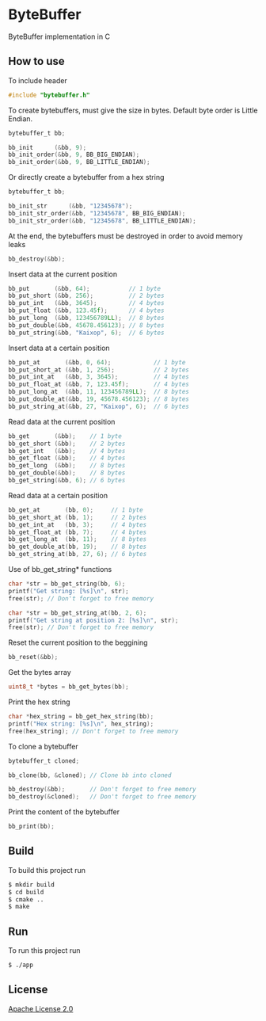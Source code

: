 # ByteBuffer #
ByteBuffer implementation in C

## How to use ##
To include header
```c
#include "bytebuffer.h"
```
To create bytebuffers, must give the size in bytes. Default byte order is Little Endian.
```c
bytebuffer_t bb;

bb_init      (&bb, 9);
bb_init_order(&bb, 9, BB_BIG_ENDIAN);
bb_init_order(&bb, 9, BB_LITTLE_ENDIAN);
```
Or directly create a bytebuffer from a hex string
```c
bytebuffer_t bb;

bb_init_str      (&bb, "12345678");
bb_init_str_order(&bb, "12345678", BB_BIG_ENDIAN);
bb_init_str_order(&bb, "12345678", BB_LITTLE_ENDIAN);
```
At the end, the bytebuffers must be destroyed in order to avoid memory leaks
```c
bb_destroy(&bb);
```
Insert data at the current position
```c
bb_put       (&bb, 64);           // 1 byte
bb_put_short (&bb, 256);          // 2 bytes
bb_put_int   (&bb, 3645);         // 4 bytes
bb_put_float (&bb, 123.45f);      // 4 bytes
bb_put_long  (&bb, 123456789LL);  // 8 bytes
bb_put_double(&bb, 45678.456123); // 8 bytes
bb_put_string(&bb, "Kaixop", 6);  // 6 bytes
```
Insert data at a certain position
```c
bb_put_at       (&bb, 0, 64);            // 1 byte
bb_put_short_at (&bb, 1, 256);           // 2 bytes
bb_put_int_at   (&bb, 3, 3645);          // 4 bytes
bb_put_float_at (&bb, 7, 123.45f);       // 4 bytes
bb_put_long_at  (&bb, 11, 123456789LL);  // 8 bytes
bb_put_double_at(&bb, 19, 45678.456123); // 8 bytes
bb_put_string_at(&bb, 27, "Kaixop", 6);  // 6 bytes
```
Read data at the current position
```c
bb_get       (&bb);    // 1 byte
bb_get_short (&bb);    // 2 bytes
bb_get_int   (&bb);    // 4 bytes
bb_get_float (&bb);    // 4 bytes
bb_get_long  (&bb);    // 8 bytes
bb_get_double(&bb);    // 8 bytes
bb_get_string(&bb, 6); // 6 bytes
```
Read data at a certain position
```c
bb_get_at       (bb, 0);     // 1 byte
bb_get_short_at (bb, 1);     // 2 bytes
bb_get_int_at   (bb, 3);     // 4 bytes
bb_get_float_at (bb, 7);     // 4 bytes
bb_get_long_at  (bb, 11);    // 8 bytes
bb_get_double_at(bb, 19);    // 8 bytes
bb_get_string_at(bb, 27, 6); // 6 bytes
```
Use of bb_get_string* functions
```c
char *str = bb_get_string(bb, 6);
printf("Get string: [%s]\n", str);
free(str); // Don't forget to free memory

char *str = bb_get_string_at(bb, 2, 6);
printf("Get string at position 2: [%s]\n", str);
free(str); // Don't forget to free memory
```
Reset the current position to the beggining
```c
bb_reset(&bb);
```
Get the bytes array
```c
uint8_t *bytes = bb_get_bytes(bb);
```
Print the hex string
```c
char *hex_string = bb_get_hex_string(bb);
printf("Hex string: [%s]\n", hex_string);
free(hex_string); // Don't forget to free memory
```
To clone a bytebuffer
```c
bytebuffer_t cloned;

bb_clone(bb, &cloned); // Clone bb into cloned

bb_destroy(&bb);       // Don't forget to free memory
bb_destroy(&cloned);   // Don't forget to free memory
```
Print the content of the bytebuffer
```c
bb_print(bb);
```

## Build

To build this project run

```bash
$ mkdir build
$ cd build
$ cmake ..
$ make
```

## Run

To run this project run

```bash
$ ./app
```

## License

[Apache License 2.0](https://choosealicense.com/licenses/apache-2.0/)

